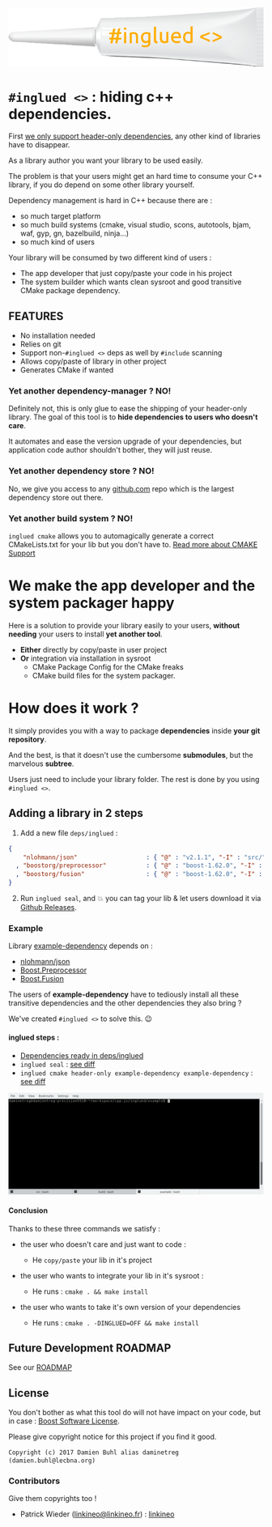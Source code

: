 ![#inglued <>](doc/logo.png)

# `#inglued <>` : hiding c++ dependencies.
First [we only support header-only dependencies](doc/rationale/WHY_HEADER_ONLY.md), any other kind of libraries have to disappear.

As a library author you want your library to be used easily. 

The problem is that your users might get an hard time to consume your C++ library, if you do depend on some other library yourself.

Dependency management is hard in C++ because there are :
  - so much target platform
  - so much build systems (cmake, visual studio, scons, autotools, bjam, waf, gyp, gn, bazelbuild, ninja...)
  - so much kind of users

Your library will be consumed by two different kind of users :
  - The app developer that just copy/paste your code in his project
  - The system builder which wants clean sysroot and good transitive CMake package dependency.

## FEATURES
  * No installation needed
  * Relies on git
  * Support non-`#inglued <>` deps as well by `#include` scanning
  * Allows copy/paste of library in other project
  * Generates CMake if wanted

### Yet another dependency-manager ? NO!
Definitely not, this is only glue to ease the shipping of your header-only library. The goal of this tool is to **hide dependencies to users who doesn't care**.

It automates and ease the version upgrade of your dependencies, but application code author shouldn't bother, they will just reuse.

### Yet another dependency store ? NO!
No, we give you access to any [github.com](https://github.com/) repo which is the largest dependency store out there.

### Yet another build system ? NO!
`inglued cmake` allows you to automagically generate a correct CMakeLists.txt for your lib but you don't have to.
[Read more about CMAKE Support](doc/CMAKE_SUPPORT.md)

# We make the app developer and the system packager happy
Here is a solution to provide your library easily to your users, **without needing** your users to install **yet another tool**.

  - **Either** directly by copy/paste in user project
  - **Or** integration via installation in sysroot
    * CMake Package Config for the CMake freaks
    * CMake build files for the system packager.

# How does it work ?
It simply provides you with a way to package **dependencies** inside **your git repository**. 

And the best, is that it doesn't use the cumbersome **submodules**, but the marvelous **subtree**.

Users just need to include your library folder. The rest is done by you using `#inglued <>`.

## Adding a library in 2 steps

  1. Add a new file `deps/inglued` : 
 
```json
{
    "nlohmann/json"                   : { "@" : "v2.1.1", "-I" : "src/" }
  , "boostorg/preprocessor"           : { "@" : "boost-1.62.0", "-I" : "include/" }
  , "boostorg/fusion"                 : { "@" : "boost-1.62.0", "-I" : "include/" }
}
```

  2. Run `inglued seal`, and :boom: you can tag your lib & let users download it via [Github Releases](https://help.github.com/articles/creating-releases/).


### Example
Library [example-dependency](https://github.com/header-only/example-dependency) depends on : 

  * [nlohmann/json](https://github.com/nlohmann/json)
  * [Boost.Preprocessor](https://github.com/boostorg/preprocessor)
  * [Boost.Fusion](https://github.com/boostorg/fusion)

The users of **example-dependency** have to tediously install all these transitive dependencies and the other dependencies they also bring ? 

We've created `#inglued <>` to solve this. :wink:

#### inglued steps :
  * [Dependencies ready in deps/inglued](https://github.com/header-only/example-dependency/tree/list-your-deps)
  * `inglued seal` : [see diff](https://github.com/header-only/example-dependency/compare/list-your-deps...ran-inglued-seal)
  * `inglued cmake header-only example-dependency example-dependency` : [see diff](https://github.com/header-only/example-dependency/compare/ran-inglued-seal...ran-inglued-cmake)

![inglued seal command run](doc/glue-seal-example.gif)

#### Conclusion
Thanks to these three commands we satisfy :
  - the user who doesn't care and just want to code : 
    * He `copy/paste` your lib in it's project

  - the user who wants to integrate your lib in it's sysroot :
    * He runs : `cmake . && make install`

  - the user who wants to take it's own version of your dependencies 
    * He runs : `cmake . -DINGLUED=OFF && make install`

## Future Development ROADMAP
See our [ROADMAP](./ROADMAP.md)

## License
You don't bother as what this tool do will not have impact on your code, but in case : [Boost Software License](./LICENSE).

Please give copyright notice for this project if you find it good.

```
Copyright (c) 2017 Damien Buhl alias daminetreg (damien.buhl@lecbna.org)
```

### Contributors
Give them copyrights too !

- Patrick Wieder (linkineo@linkineo.fr) : [linkineo](https://github.com/linkineo)
